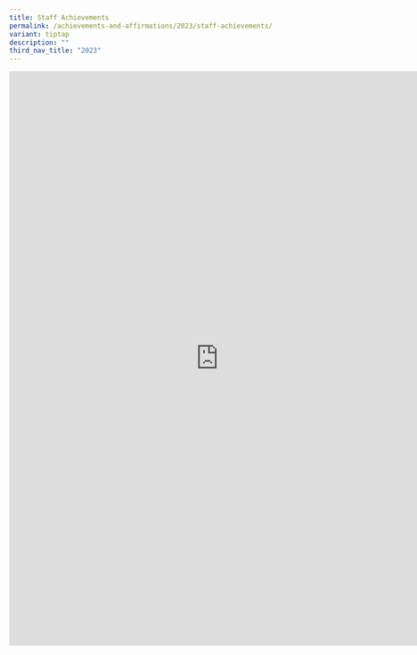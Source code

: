 ```yaml
---
title: Staff Achievements
permalink: /achievements-and-affirmations/2023/staff-achievements/
variant: tiptap
description: ""
third_nav_title: "2023"
---
```

<div class="iframe-wrapper">
<iframe height="1030" width="750" allowfullscreen="true" frameborder="0" src="https://docs.google.com/presentation/d/e/2PACX-1vQsqSdmIe5XN26Q1-plyP4jHLm1__19x9aJx51ALRTZd62EAmD4Vanuy75g0Gp6rFO3NRwNpNCmpyBr/embed?start=true&amp;loop=true&amp;delayms=10000"></iframe>
</div>
<p></p>